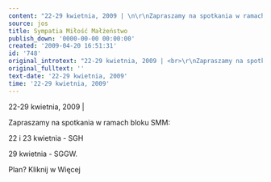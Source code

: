 ```yaml
---
content: "22-29 kwietnia, 2009 | \n\r\nZapraszamy na spotkania w ramach bloku SMM:\n\r\n22 i 23 kwietnia - SGH\n\r\n29 kwietnia - SGGW.\n\r\n\n\r\nPlan? Kliknij w Więcej\n\r\n\n\r\n         "
source: jos
title: Sympatia Miłość Małżeństwo
publish_down: '0000-00-00 00:00:00'
created: '2009-04-20 16:51:31'
id: '748'
original_introtext: "22-29 kwietnia, 2009 | <br>\r\nZapraszamy na spotkania w ramach bloku SMM:<br>\r\n<span style=\"font-weight: bold;\">22</span> i <span style=\"font-weight: bold;\">23 kwietnia </span>- SGH<br>\r\n<span style=\"font-weight: bold;\">29 kwietnia</span> - SGGW.<br>\r\n<br>\r\nPlan? Kliknij w <span style=\"font-style: italic; font-weight: bold;\">Więcej</span><br>\r\n<br>\r\n         "
original_fulltext: ''
text-date: '22-29 kwietnia, 2009'
time: '22-29 kwietnia, 2009'
---
```

22-29 kwietnia, 2009 | 

Zapraszamy na spotkania w ramach bloku SMM:

22 i 23 kwietnia - SGH

29 kwietnia - SGGW.



Plan? Kliknij w Więcej



         

<!--{{json:{"created_date":"2009-04-20 16:51:31","publish_down":"0000-00-00 00:00:00","id":"748"}}}-->